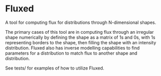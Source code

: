 # Fluxed
 A tool for computing flux for distributions through N-dimensional shapes.

 The primary cases of this tool are in computing flux through an irregular shape numerically by defining the shape as a matrix of 1s and 0s, with 1s representing borders to the shape, then filling the shape with an intensity distribution. Fluxed also has inverse modelling capabilities to find parameters for a distribution to match flux to another shape and distribution.

See tests/ for examples of how to utilize Fluxed.
